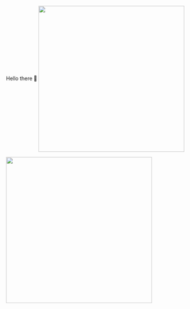Hello there 👋
<img align="center" width="400px" src="https://media.licdn.com/dms/image/D5616AQHd7s0b93a9FQ/profile-displaybackgroundimage-shrink_350_1400/0/1679552265216?e=1686182400&v=beta&t=ZtlFEYeohk3RlZhw8pN74jBv5iFDPBReHK019sf8rAo" />


<img align="center" width="400px" src="https://github-readme-stats.vercel.app/api/wakatime?username=itsmealdo" />

